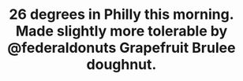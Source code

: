 ---
categories: [photos]
title: 26 degrees in Philly this morning. Made slightly more tolerable by @federaldonuts Grapefruit Brulee doughnut.
source: https://instagram.com/p/00R0shoyWk/
thumbnail: https://scontent.cdninstagram.com/hphotos-xpa1/t51.2885-15/e15/10724950_1561321947489257_174428504_n.jpg
added-at: March 29, 2015 at 11:35AM
---